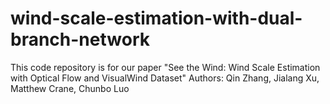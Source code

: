 # wind-scale-estimation-with-dual-branch-network
This code repository is for our paper "See the Wind: Wind Scale Estimation with Optical Flow and VisualWind
Dataset"
Authors: Qin Zhang, Jialang Xu, Matthew Crane, Chunbo Luo

